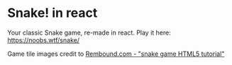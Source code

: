 # Snake! in react

Your classic Snake game, re-made in react.
Play it here: https://noobs.wtf/snake/

Game tile images credit to [Rembound.com - "snake game HTML5 tutorial"](https://rembound.com/articles/creating-a-snake-game-tutorial-with-html5)
